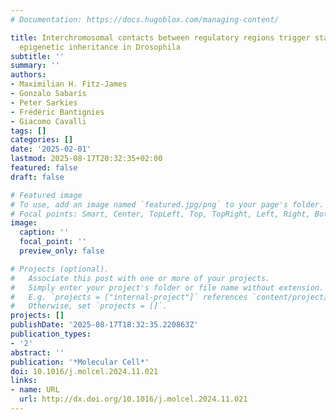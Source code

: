 ```yaml
---
# Documentation: https://docs.hugoblox.com/managing-content/

title: Interchromosomal contacts between regulatory regions trigger stable transgenerational
  epigenetic inheritance in Drosophila
subtitle: ''
summary: ''
authors:
- Maximilian H. Fitz-James
- Gonzalo Sabarís
- Peter Sarkies
- Frédéric Bantignies
- Giacomo Cavalli
tags: []
categories: []
date: '2025-02-01'
lastmod: 2025-08-17T20:32:35+02:00
featured: false
draft: false

# Featured image
# To use, add an image named `featured.jpg/png` to your page's folder.
# Focal points: Smart, Center, TopLeft, Top, TopRight, Left, Right, BottomLeft, Bottom, BottomRight.
image:
  caption: ''
  focal_point: ''
  preview_only: false

# Projects (optional).
#   Associate this post with one or more of your projects.
#   Simply enter your project's folder or file name without extension.
#   E.g. `projects = ["internal-project"]` references `content/project/deep-learning/index.md`.
#   Otherwise, set `projects = []`.
projects: []
publishDate: '2025-08-17T18:32:35.220863Z'
publication_types:
- '2'
abstract: ''
publication: '*Molecular Cell*'
doi: 10.1016/j.molcel.2024.11.021
links:
- name: URL
  url: http://dx.doi.org/10.1016/j.molcel.2024.11.021
---
```

